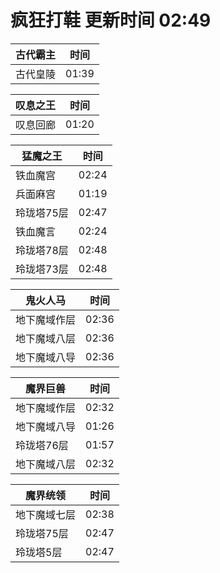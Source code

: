 # 疯狂打鞋 更新时间 02:49

| 古代霸主   | 时间    |
|--------|-------|
| 古代皇陵 | 01:39 |

| 叹息之王   | 时间    |
|--------|-------|
| 叹息回廊 | 01:20 |

| 猛魔之王   | 时间    |
|--------|-------|
| 铁血魔宫 | 02:24 |
| 兵面麻宫 | 01:19 |
| 玲珑塔75层 | 02:47 |
| 铁血魔言 | 02:24 |
| 玲珑塔78层 | 02:48 |
| 玲珑塔73层 | 02:48 |

| 鬼火人马   | 时间    |
|--------|-------|
| 地下魔域作层 | 02:36 |
| 地下魔域八层 | 02:36 |
| 地下魔域八导 | 02:36 |

| 魔界巨兽   | 时间    |
|--------|-------|
| 地下魔域作层 | 02:32 |
| 地下魔域八导 | 01:26 |
| 玲珑塔76层 | 01:57 |
| 地下魔域八层 | 02:32 |

| 魔界统领   | 时间    |
|--------|-------|
| 地下魔域七层 | 02:38 |
| 玲珑塔75层 | 02:47 |
| 玲珑塔5层 | 02:47 |
